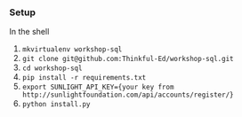 ### Setup

In the shell

1. `mkvirtualenv workshop-sql`
2. `git clone git@github.com:Thinkful-Ed/workshop-sql.git`
3. `cd workshop-sql`
3. `pip install -r requirements.txt`
4. `export SUNLIGHT_API_KEY={your key from http://sunlightfoundation.com/api/accounts/register/}`
5. `python install.py`

